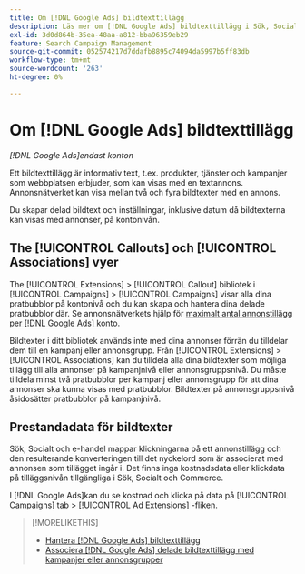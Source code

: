 ```yaml
---
title: Om [!DNL Google Ads] bildtexttillägg
description: Läs mer om [!DNL Google Ads] bildtexttillägg i Sök, Socialt och Commerce.
exl-id: 3d0d864b-35ea-48aa-a812-bba96359eb29
feature: Search Campaign Management
source-git-commit: 052574217d7ddafb8895c74094da5997b5ff83db
workflow-type: tm+mt
source-wordcount: '263'
ht-degree: 0%

---
```


# Om [!DNL Google Ads] bildtexttillägg

*[!DNL Google Ads]endast konton*

Ett bildtexttillägg är informativ text, t.ex. produkter, tjänster och kampanjer som webbplatsen erbjuder, som kan visas med en textannons. Annonsnätverket kan visa mellan två och fyra bildtexter med en annons.

Du skapar delad bildtext och inställningar, inklusive datum då bildtexterna kan visas med annonser, på kontonivån.

## The [!UICONTROL Callouts] och [!UICONTROL Associations] vyer

The [!UICONTROL Extensions] > [!UICONTROL Callout] bibliotek i [!UICONTROL Campaigns] > [!UICONTROL Campaigns] visar alla dina pratbubblor på kontonivå och du kan skapa och hantera dina delade pratbubblor där. Se annonsnätverkets hjälp för [maximalt antal annonstillägg per [!DNL Google Ads] konto](https://support.google.com/google-ads/answer/6372658?hl=en).

Bildtexter i ditt bibliotek används inte med dina annonser förrän du tilldelar dem till en kampanj eller annonsgrupp. Från [!UICONTROL Extensions] > [!UICONTROL Associations] kan du tilldela alla dina bildtexter som möjliga tillägg till alla annonser på kampanjnivå eller annonsgruppsnivå. Du måste tilldela minst två pratbubblor per kampanj eller annonsgrupp för att dina annonser ska kunna visas med pratbubblor. Bildtexter på annonsgruppsnivå åsidosätter pratbubblor på kampanjnivå.

## Prestandadata för bildtexter

Sök, Socialt och e-handel mappar klickningarna på ett annonstillägg och den resulterande konverteringen till det nyckelord som är associerat med annonsen som tillägget ingår i. Det finns inga kostnadsdata eller klickdata på tilläggsnivån tillgängliga i Sök, Socialt och Commerce.

I [!DNL Google Ads]kan du se kostnad och klicka på data på [!UICONTROL Campaigns] tab > [!UICONTROL Ad Extensions] -fliken.

>[!MORELIKETHIS]
>
>* [Hantera [!DNL Google Ads] bildtexttillägg](callout-extension-manage.md)
>* [Associera [!DNL Google Ads] delade bildtexttillägg med kampanjer eller annonsgrupper](callout-extension-associate.md)
